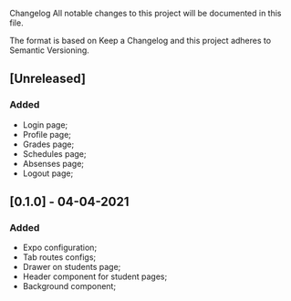 Changelog
All notable changes to this project will be documented in this file.

The format is based on Keep a Changelog and this project adheres to Semantic Versioning.

## [Unreleased]

### Added 

- Login page;
- Profile page;
- Grades page;
- Schedules page;
- Absenses page;
- Logout page;

## [0.1.0] - 04-04-2021

### Added 

- Expo configuration;
- Tab routes configs;
- Drawer on students page;
- Header component for student pages;
- Background component;